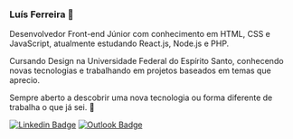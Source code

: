 ### Luís Ferreira 🐸

Desenvolvedor Front-end Júnior com conhecimento em HTML, CSS e JavaScript, atualmente estudando React.js, Node.js e PHP.

Cursando Design na Universidade Federal do Espírito Santo, conhecendo novas tecnologias e trabalhando em projetos baseados em temas que aprecio.

Sempre aberto a descobrir uma nova tecnologia ou forma diferente de trabalha o que já sei. 📝

[![Linkedin Badge](https://img.shields.io/badge/-Luís%20Ferreira-6a994e?style=flat-square&logo=Linkedin&logoColor=white&link=https://www.linkedin.com/in/luís-ferreira-136210208/)](https://www.linkedin.com/in/luís-ferreira-136210208/) [![Outlook Badge](https://img.shields.io/badge/-Lugusfe@outlook.com-6a994e?style=flat-square&logo=microsoft-outlook&logoColor=white&link=mailto:Lugusfe@outlook.com)](mailto:Lugusfe@outlook.com.br)
